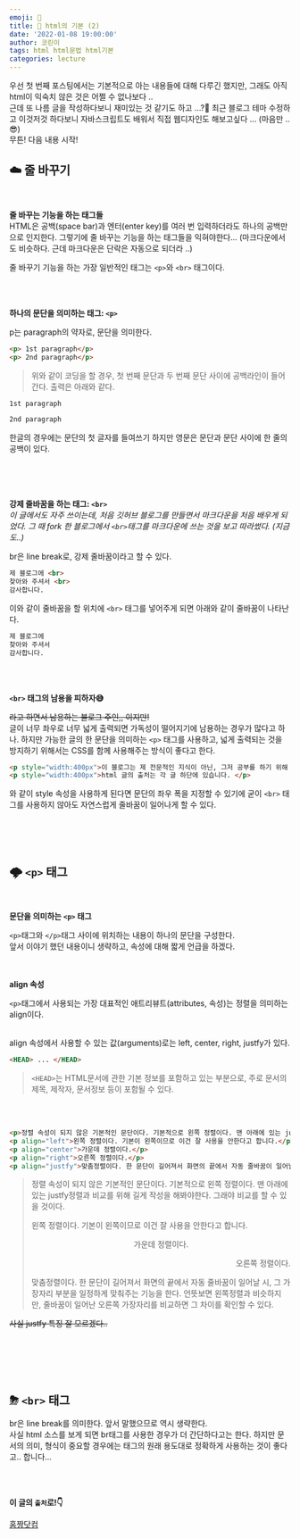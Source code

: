 ```yaml
---
emoji: 🐬
title: 🌊 html의 기본 (2)
date: '2022-01-08 19:00:00'
author: 코린이
tags: html html문법 html기본
categories: lecture
---
```



우선 첫 번째 포스팅에서는 기본적으로 아는 내용들에 대해 다루긴 했지만, 그래도 아직 html이 익숙치 않은 것은 어쩔 수 없나보다 ..  <br> 
근데 또 나름 글을 작성하다보니 재미있는 것 같기도 하고 ...?🤔 최근 블로그 테마 수정하고 이것저것 하다보니 자바스크립트도 배워서 직접 웹디자인도 해보고싶다 ... (마음만 .. 😎) <br/>
무튼! 다음 내용 시작!


## ☁️ 줄 바꾸기
<br/>

__줄 바꾸는 기능을 하는 태그들__ <br/>
HTML은 공백(space bar)과 엔터(enter key)를 여러 번 입력하더라도 하나의 공백만으로 인지한다. 그렇기에 줄 바꾸는 기능을 하는 태그들을 익혀야한다... (마크다운에서도 비슷하다. 근데 마크다운은 단락은 자동으로 되더라 ..)

줄 바꾸기 기능을 하는 가장 일반적인 태그는 `<p>`와 `<br>` 태그이다.

<br/><br/>



__하나의 문단을 의미하는 태그: `<p>`__ <br/>

p는 paragraph의 약자로, 문단을 의미한다.
```html
<p> 1st paragraph</p>
<p> 2nd paragraph</p>
```
> 위와 같이 코딩을 할 경우, 첫 번째 문단과 두 번째 문단 사이에 공백라인이 들어간다. 출력은 아래와 같다.

```html
1st paragraph

2nd paragraph
```

한글의 경우에는 문단의 첫 글자를 들여쓰기 하지만 영문은 문단과 문단 사이에 한 줄의 공백이 있다.

<br/>
<br/>
<br/>


__강제 줄바꿈을 하는 태그: `<br>`__ <br/>
_이 글에서도 자주 쓰이는데, 처음 깃허브 블로그를 만들면서 마크다운을 처음 배우게 되었다. 그 때 fork 한 블로그에서 `<br>`태그를 마크다운에 쓰는 것을 보고 따라썼다. (지금도..)_

br은 line break로, 강제 줄바꿈이라고 할 수 있다.

```html
제 블로그에 <br>
찾아와 주셔서 <br>
감사합니다.
```

이와 같이 줄바꿈을 할 위치에 `<br>` 태그를 넣어주게 되면 아래와 같이 줄바꿈이 나타난다.

```html
제 블로그에
찾아와 주셔서 
감사합니다.
```

<br/><br/>


__`<br>` 태그의 남용을 피하자😅__ 

~~라고 하면서 남용하는 블로그 주인,, 이지만!~~ <br>
글이 너무 좌우로 너무 넓게 출력되면 가독성이 떨어지기에 남용하는 경우가 많다고 하나. 하지만 가능한 글의 한 문단을 의미하는 `<p>` 태그를 사용하고, 넓게 출력되는 것을 방지하기 위해서는 CSS를 함께 사용해주는 방식이 좋다고 한다.

```html
<p style="width:400px">이 블로그는 제 전문적인 지식이 아닌, 그저 공부를 하기 위해 강의를 따라 적고 있을 뿐입니다. </p>
<p style="width:400px">html 글의 출처는 각 글 하단에 있습니다. </p>
```
와 같이 style 속성을 사용하게 된다면 문단의 좌우 폭을 지정할 수 있기에 굳이 `<br>` 태그를 사용하지 않아도 자연스럽게 줄바꿈이 일어나게 할 수 있다.



<br/><br/><br/>

## 🌩 `<p>` 태그
<br/>

__문단을 의미하는 `<p>` 태그__

`<p>`태그와 `</p>`태그 사이에 위치하는 내용이 하나의 문단을 구성한다.<br/> 
앞서 이야기 했던 내용이니 생략하고, 속성에 대해 짧게 언급을 하겠다.
<br/>
<br/>
<br/>

__align 속성__

`<p>`태그에서 사용되는 가장 대표적인 애트리뷰트(attributes, 속성)는 정렬을 의미하는 align이다.

<br/>
align 속성에서 사용할 수 있는 값(arguments)로는 left, center, right, justfy가 있다.


<br/>

```html
<HEAD> ... </HEAD>
```
> `<HEAD>`는 HTML문서에 관한 기본 정보를 포함하고 있는 부분으로, 주로 문서의 제목, 제작자, 문서정보 등이 포함될 수 있다.

<br/><br/>

```html
<p>정렬 속성이 되지 않은 기본적인 문단이다. 기본적으로 왼쪽 정렬이다. 맨 아래에 있는 justfy정렬과 비교를 위해 길게 작성을 해봐야한다. 그래야 비교를 할 수 있을 것이다.</p>
<p align="left">왼쪽 정렬이다. 기본이 왼쪽이므로 이건 잘 사용을 안한다고 합니다.</p>
<p align="center">가운데 정렬이다.</p>
<p align="right">오른쪽 정렬이다.</p>
<p align="justfy">맞춤정렬이다. 한 문단이 길어져서 화면의 끝에서 자동 줄바꿈이 일어날 시, 그 가장자리 부분을 일정하게 맞춰주는 기능을 한다. 언뜻보면 왼쪽정렬과 비슷하지만, 줄바꿈이 일어난 오른쪽 가장자리를 비교하면 그 차이를 확인할 수 있다. 
```


> <p>정렬 속성이 되지 않은 기본적인 문단이다. 기본적으로 왼쪽 정렬이다. 맨 아래에 있는 justfy정렬과 비교를 위해 길게 작성을 해봐야한다. 그래야 비교를 할 수 있을 것이다.</p>
><p align="left">왼쪽 정렬이다. 기본이 왼쪽이므로 이건 잘 사용을 안한다고 합니다.</p>
><p align="center">가운데 정렬이다.</p>
><p align="right">오른쪽 정렬이다.</p>
><p align="justfy">맞춤정렬이다. 한 문단이 길어져서 화면의 끝에서 자동 줄바꿈이 일어날 시, 그 가장자리 부분을 일정하게 맞춰주는 기능을 한다. 언뜻보면 왼쪽정렬과 비슷하지만, 줄바꿈이 일어난 오른쪽 가장자리를 비교하면 그 차이를 확인할 수 있다. 

~~사실 justfy 특징 잘 모르겠다..~~

<br/><br/>
<br/><br/>



## ⛈ `<br>` 태그
br은 line break를 의미한다. 앞서 말했으므로 역시 생략한다. <br>
사실 html 소스를 보게 되면 br태그를 사용한 경우가 더 간단하다고는 한다. 하지만 문서의 의미, 형식이 중요할 경우에는 태그의 원래 용도대로 정확하게 사용하는 것이 좋다고.. 합니다...

<br/><br/>


**이 글의 `출처`로!👇**

[홈짱닷컴](http://www.homejjang.com/03/Tag_element_attribute.php "홈짱닷컴")


```toc

```
